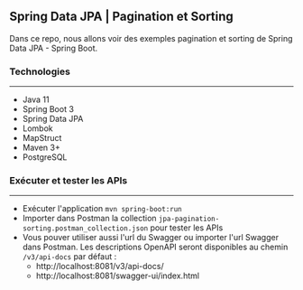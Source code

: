 ##  Spring Data JPA | Pagination et Sorting
Dans ce repo, nous allons voir des exemples pagination et sorting de Spring Data JPA - Spring Boot.

### Technologies
---
- Java 11
- Spring Boot 3
- Spring Data JPA
- Lombok
- MapStruct
- Maven 3+
- PostgreSQL

### Exécuter et tester les APIs
---
- Exécuter l'application `mvn spring-boot:run`
- Importer dans Postman la collection `jpa-pagination-sorting.postman_collection.json` pour tester les APIs
- Vous pouver utiliser aussi l'url du Swagger ou importer l'url Swagger dans Postman. Les descriptions OpenAPI seront disponibles au chemin `/v3/api-docs` par défaut :
  - http://localhost:8081/v3/api-docs/
  - http://localhost:8081/swagger-ui/index.html

